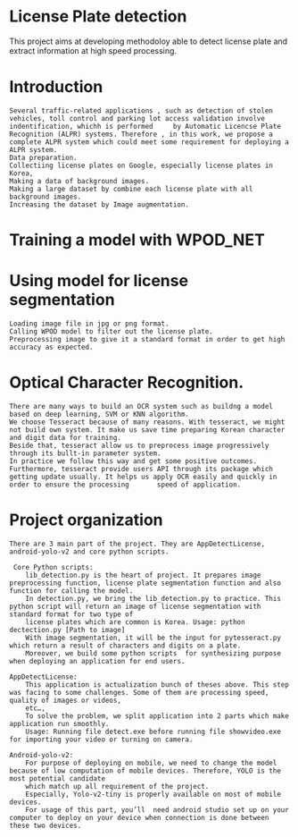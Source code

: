 # License Plate detection
 This project aims at developing methodoloy able to detect license plate and extract information at high speed processing.
# Introduction
	Several traffic-related applications , such as detection of stolen vehicles, toll control and parking lot access validation involve indentification, whichh is performed 	 by Automatic Licencse Plate Recognition (ALPR) systems. Therefore , in this work, we propose a complete ALPR system which could meet some requirement for deploying a 		ALPR system.
	Data preparation.
	Collectiing license plates on Google, especially license plates in Korea,
	Making a data of background images.
	Making a large dataset by combine each license plate with all background images.
	Increasing the dataset by Image augmentation.

# Training a model with WPOD_NET
# Using model for license segmentation
	Loading image file in jpg or png format.
	Calling WPOD model to filter out the license plate.
	Preprocessing image to give it a standard format in order to get high accuracy as expected.
# Optical Character Recognition.
	There are many ways to build an OCR system such as buildng a model based on deep learning, SVM or KNN algorithm.
	We choose Tesseract because of many reasons. With tesseract, we might not build own system. It make us save time preparing Korean character and digit data for training.
	Beside that, tesseract allow us to preprocess image progressively through its bullt-in parameter system.
	In practice we follow this way and get some positive outcomes.
	Furthermore, tesseract provide users API through its package which getting update usually. It helps us apply OCR easily and quickly in order to ensure the processing 		speed of application.
# Project organization
	There are 3 main part of the project. They are AppDetectLicense, android-yolo-v2 and core python scripts.

	 Core Python scripts:
		lib_detection.py is the heart of project. It prepares image preprocessing function, license plate segmentation function and also function for calling the model.
		In detection.py, we bring the lib_detection.py to practice. This python script will return an image of license segmentation with standard format for two type of
		license plates which are common is Korea. Usage: python dectection.py [Path to image]
		With image segmentation, it will be the input for pytesseract.py which return a result of characters and digits on a plate.
		Moreover, we build some python scripts  for synthesizing purpose when deploying an application for end users.

	AppDetectLicense:
		This application is actualization bunch of theses above. This step was facing to some challenges. Some of them are processing speed, quality of images or videos,
		etc…,
		To solve the problem, we split application into 2 parts which make application run smoothly.
		Usage: Running file detect.exe before running file showvideo.exe for importing your video or turning on camera.

	Android-yolo-v2:
		For purpose of deploying on mobile, we need to change the model because of low computation of mobile devices. Therefore, YOLO is the most potential candidate 
		which match up all requirement of the project.
		Especially, Yolo-v2-tiny is properly available on most of mobile devices.
		For usage of this part, you’ll  need android studio set up on your computer to deploy on your device when connection is done between these two devices.

